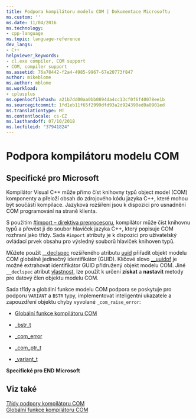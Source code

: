 ```yaml
---
title: Podpora kompilátoru modelu COM | Dokumentace Microsoftu
ms.custom: ''
ms.date: 11/04/2016
ms.technology:
- cpp-language
ms.topic: language-reference
dev_langs:
- C++
helpviewer_keywords:
- cl.exe compiler, COM support
- COM, compiler support
ms.assetid: 76a78442-f2a4-4985-9967-67e20773f847
author: mikeblome
ms.author: mblome
ms.workload:
- cplusplus
ms.openlocfilehash: a21b7dd00aa0bb0894da4cc13cf0f6f40078ee1b
ms.sourcegitcommit: 1fd1eb11f65f2999dfd93a2d924390ed0a0901ed
ms.translationtype: MT
ms.contentlocale: cs-CZ
ms.lasthandoff: 07/10/2018
ms.locfileid: "37941824"
---
```

# <a name="compiler-com-support"></a>Podpora kompilátoru modelu COM
## <a name="microsoft-specific"></a>Specifické pro Microsoft  
 Kompilátor Visual C++ může přímo číst knihovny typů object model (COM) komponenty a přeloží obsah do zdrojového kódu jazyka C++, které mohou být součástí kompilace. Jazyková rozšíření jsou k dispozici pro usnadnění COM programování na straně klienta.  
  
 S použitím [#import – direktiva preprocesoru](../preprocessor/hash-import-directive-cpp.md), kompilátor může číst knihovnu typů a převést ji do soubor hlaviček jazyka C++, který popisuje COM rozhraní jako třídy. Sada `#import` atributy je k dispozici pro uživatelský ovládací prvek obsahu pro výsledný souborů hlaviček knihoven typů.  
  
 Můžete použít [__declspec](../cpp/declspec.md) rozšířeného atributu [uuid](../cpp/uuid-cpp.md) přiřadit objekt modelu COM globálně jedinečný identifikátor (GUID). Klíčové slovo [__uuidof](../cpp/uuidof-operator.md) je možné extrahovat identifikátor GUID přidružený objekt modelu COM. Jiné `__declspec` atribut [vlastnost](../cpp/property-cpp.md), lze použít k určení **získat** a **nastavit** metody pro datový člen objektu modelu COM.  
  
 Sada třídy a globální funkce modelu COM podpora se poskytuje pro podporu `VARIANT` a `BSTR` typy, implementovat inteligentní ukazatele a zapouzdření objektu chyby vyvolané `_com_raise_error`:  
  
-   [Globální funkce kompilátoru COM](../cpp/compiler-com-global-functions.md)  
  
-   [_bstr_t](../cpp/bstr-t-class.md)  
  
-   [_com_error](../cpp/com-error-class.md)  
  
-   [_com_ptr_t](../cpp/com-ptr-t-class.md)  
  
-   [_variant_t](../cpp/variant-t-class.md)  
  
**Specifické pro END Microsoft**  
  
## <a name="see-also"></a>Viz také  
 [Třídy podpory kompilátoru COM](../cpp/compiler-com-support-classes.md)   
 [Globální funkce kompilátoru COM](../cpp/compiler-com-global-functions.md)